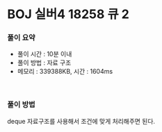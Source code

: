 # BOJ 실버4 18258 큐 2

### 풀이 요약

- 풀이 시간 : 10분 이내
- 풀이 방법 : 자료 구조
- 메모리 : 339388KB, 시간 : 1604ms

<br>

### 풀이 방법

deque 자료구조를 사용해서 조건에 맞게 처리해주면 된다.
